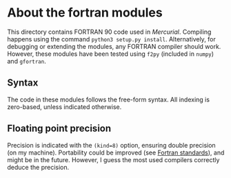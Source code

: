 # About the fortran modules #

This directory contains FORTRAN 90 code used in *Mercurial*. 
Compiling happens using the command `python3 setup.py install`.
Alternatively, for debugging or extending the modules, any FORTRAN compiler should work.
However, these modules have been tested using `f2py` (included in `numpy`) and `gfortran`.

## Syntax ##

The code in these modules follows the free-form syntax. All indexing is zero-based, unless indicated otherwise.

## Floating point precision ##

Precision is indicated with the `(kind=8)` option, ensuring double precision (on my machine). 
Portability could be improved (see [Fortran standards][fs]), and might be in the future. However, I guess the most used compilers correctly deduce the precision.


[fs]: (http://www.fortran90.org/src/best-practices.html#floating-point-numbers)
